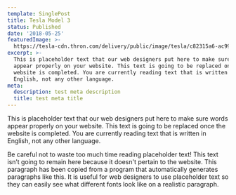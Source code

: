 ```yaml
---
template: SinglePost
title: Tesla Model 3
status: Published
date: '2018-05-25'
featuredImage: >-
  https://tesla-cdn.thron.com/delivery/public/image/tesla/c82315a6-ac99-464a-a753-c26bc0fb647d/bvlatuR/std/1200x628/lhd-model-3-social
excerpt: >-
  This is placeholder text that our web designers put here to make sure words
  appear properly on your website. This text is going to be replaced once the
  website is completed. You are currently reading text that is written in
  English, not any other language.
meta:
  description: test meta description
  title: test meta title
---
```


This is placeholder text that our web designers put here to make sure words appear properly on your website. This text is going to be replaced once the website is completed. You are currently reading text that is written in English, not any other language.

Be careful not to waste too much time reading placeholder text! This text isn’t going to remain here because it doesn't pertain to the website. This paragraph has been copied from a program that automatically generates paragraphs like this. It is useful for web designers to use placeholder text so they can easily see what different fonts look like on a realistic paragraph.
